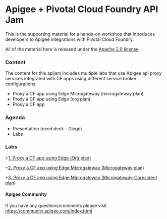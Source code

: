 # Apigee + Pivotal Cloud Foundry API Jam
This is the supporting material for a hands-on workshop that introduces developers to Apigee integrations with Pivotal Cloud Foundry.

All of the material here is released under the [Apache 2.0 license](./LICENSE.md)

### Content
The content for this apijam includes multiple labs that use Apigee api proxy services integrated with CF apps using different service broker configurations.
* Proxy a CF app using Edge Microgateway (microgateway plan)
* Proxy a CF app using Edge (org plan)
* Proxy a CF app

### Agenda
* Presentation (need deck - Diego)
* Labs

### Labs
+[1. Proxy a CF app using Edge (Org plan)](https://github.com/dzuluaga/apijam/tree/master/Labs/PivotalJam/Lab%201%20-%20Proxy%20a%20CF%20app%20using%20Edge%20(Org%20plan))

+[2. Proxy a CF app using Edge Microgateway (Microgateway plan)](https://github.com/dzuluaga/apijam/tree/master/Labs/PivotalJam/Lab%202%20-%20Proxy%20a%20CF%20app%20using%20Edge%20Microgateway%20(Microgateway%20plan))

+[3. Proxy a CF app using Edge Microgateway (Microgateway-Coresident plan)](https://github.com/dzuluaga/apijam/tree/master/Labs/PivotalJam/Lab%203%20-%20Proxy%20a%20CF%20app%20using%20Edge%20Microgateway%20(Microgateway-Coresident%20plan))


#### Apigee Community 
If you have any questions/comments please visit https://community.apigee.com/index.html
